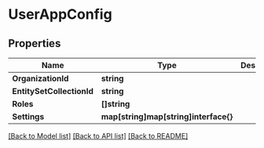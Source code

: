 # UserAppConfig

## Properties

Name | Type | Description | Notes
------------ | ------------- | ------------- | -------------
**OrganizationId** | **string** |  | [optional] 
**EntitySetCollectionId** | **string** |  | [optional] 
**Roles** | **[]string** |  | [optional] 
**Settings** | **map[string]map[string]interface{}** |  | [optional] 

[[Back to Model list]](../README.md#documentation-for-models) [[Back to API list]](../README.md#documentation-for-api-endpoints) [[Back to README]](../README.md)


